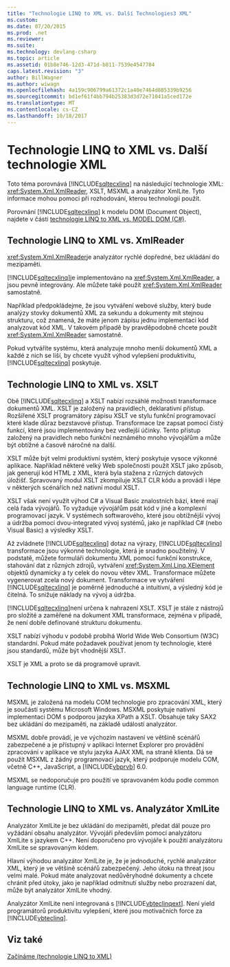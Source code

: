 ```yaml
---
title: "Technologie LINQ to XML vs. Další Technologies3 XML"
ms.custom: 
ms.date: 07/20/2015
ms.prod: .net
ms.reviewer: 
ms.suite: 
ms.technology: devlang-csharp
ms.topic: article
ms.assetid: 01b8e746-12d3-471d-b811-7539e4547784
caps.latest.revision: "3"
author: BillWagner
ms.author: wiwagn
ms.openlocfilehash: 4a159c906799a61372c1a40e7464d885339b9256
ms.sourcegitcommit: bd1ef61f4bb794b25383d3d72e71041a5ced172e
ms.translationtype: MT
ms.contentlocale: cs-CZ
ms.lasthandoff: 10/18/2017
---
```

# <a name="linq-to-xml-vs-other-xml-technologies"></a>Technologie LINQ to XML vs. Další technologie XML
Toto téma porovnává [!INCLUDE[sqltecxlinq](~/includes/sqltecxlinq-md.md)] na následující technologie XML: <xref:System.Xml.XmlReader>, XSLT, MSXML a analyzátor XmlLite. Tyto informace mohou pomoci při rozhodování, kterou technologii použít.  
  
 Porovnání [!INCLUDE[sqltecxlinq](~/includes/sqltecxlinq-md.md)] k modelu DOM (Document Object), najdete v části [technologie LINQ to XML vs. MODEL DOM (C#)](../../../../csharp/programming-guide/concepts/linq/linq-to-xml-vs-dom.md).  
  
## <a name="linq-to-xml-vs-xmlreader"></a>Technologie LINQ to XML vs. XmlReader  
 <xref:System.Xml.XmlReader>je analyzátor rychlé dopředné, bez ukládání do mezipaměti.  
  
 [!INCLUDE[sqltecxlinq](~/includes/sqltecxlinq-md.md)]je implementováno na <xref:System.Xml.XmlReader>, a jsou pevně integrovány. Ale můžete také použít <xref:System.Xml.XmlReader> samostatně.  
  
 Například předpokládejme, že jsou vytváření webové služby, který bude analýzy stovky dokumentů XML za sekundu a dokumenty mít stejnou strukturu, což znamená, že máte jenom zápisu jednu implementaci kód analyzovat kód XML. V takovém případě by pravděpodobně chcete použít <xref:System.Xml.XmlReader> samostatně.  
  
 Pokud vytváříte systému, která analyzuje mnoho menší dokumentů XML a každé z nich se liší, by chcete využít výhod vylepšení produktivitu, [!INCLUDE[sqltecxlinq](~/includes/sqltecxlinq-md.md)] poskytuje.  
  
## <a name="linq-to-xml-vs-xslt"></a>Technologie LINQ to XML vs. XSLT  
 Obě [!INCLUDE[sqltecxlinq](~/includes/sqltecxlinq-md.md)] a XSLT nabízí rozsáhlé možnosti transformace dokumentů XML. XSLT je založený na pravidlech, deklarativní přístup. Rozšířené XSLT programátory zápisu XSLT ve stylu funkční programovací které klade důraz bezstavové přístup. Transformace lze zapsat pomocí čistý funkcí, které jsou implementovány bez vedlejší účinky. Tento přístup založený na pravidlech nebo funkční neznámého mnoho vývojářům a může být obtížné a časově náročné na další.  
  
 XSLT může být velmi produktivní systém, který poskytuje vysoce výkonné aplikace. Například některé velký Web společnosti použít XSLT jako způsob, jak generují kód HTML z XML, která byla stažena z různých datových úložišť. Spravovaný modul XSLT zkompiluje XSLT CLR kódu a provádí i lépe v některých scénářích než nativní modul XSLT.  
  
 XSLT však není využít výhod C# a Visual Basic znalostních bází, které mají celá řada vývojářů. To vyžaduje vývojářům psát kód v jiné a komplexní programovací jazyk. V systémech softwarového, které jsou obtížnější vývoj a údržba pomocí dvou-integrated vývoj systémů, jako je například C# (nebo Visual Basic) a výsledky XSLT.  
  
 Až zvládnete [!INCLUDE[sqltecxlinq](~/includes/sqltecxlinq-md.md)] dotaz na výrazy, [!INCLUDE[sqltecxlinq](~/includes/sqltecxlinq-md.md)] transformace jsou výkonné technologie, která je snadno použitelný. V podstatě, můžete formuláři dokumentu XML pomocí funkční konstrukce, stahování dat z různých zdrojů, vytváření <xref:System.Xml.Linq.XElement> objektů dynamicky a ty celek do novou větev XML. Transformace můžete vygenerovat zcela nový dokument. Transformace ve vytváření [!INCLUDE[sqltecxlinq](~/includes/sqltecxlinq-md.md)] je poměrně jednoduché a intuitivní, a výsledný kód je čitelná. To snižuje náklady na vývoj a údržba.  
  
 [!INCLUDE[sqltecxlinq](~/includes/sqltecxlinq-md.md)]není určena k nahrazení XSLT. XSLT je stále z nástrojů pro složité a zaměřené na dokument XML transformace, zejména v případě, že není dobře definované strukturu dokumentu.  
  
 XSLT nabízí výhodu v podobě probíhá World Wide Web Consortium (W3C) standardní. Pokud máte požadavek používat jenom ty technologie, které jsou standardů, může být vhodnější XSLT.  
  
 XSLT je XML a proto se dá programově upravit.  
  
## <a name="linq-to-xml-vs-msxml"></a>Technologie LINQ to XML vs. MSXML  
 MSXML je založená na modelu COM technologie pro zpracování XML, který je součástí systému Microsoft Windows. MSXML poskytuje nativní implementaci DOM s podporou jazyka XPath a XSLT. Obsahuje taky SAX2 bez ukládání do mezipaměti, na základě událostí analyzátor.  
  
 MSXML dobře provádí, je ve výchozím nastavení ve většině scénářů zabezpečené a je přístupný v aplikaci Internet Explorer pro provádění zpracování v aplikace ve stylu jazyka AJAX XML na straně klienta. Dá se použít MSXML z žádný programovací jazyk, který podporuje modelu COM, včetně C++, JavaScript, a [!INCLUDE[vbprvb](~/includes/vbprvb-md.md)] 6.0.  
  
 MSXML se nedoporučuje pro použití ve spravovaném kódu podle common language runtime (CLR).  
  
## <a name="linq-to-xml-vs-xmllite"></a>Technologie LINQ to XML vs. Analyzátor XmlLite  
 Analyzátor XmlLite je bez ukládání do mezipaměti, předat dál pouze pro vyžádání obsahu analyzátor. Vývojáři především pomocí analyzátoru XmlLite s jazykem C++. Není doporučeno pro vývojáře k použití analyzátoru XmlLite se spravovaným kódem.  
  
 Hlavní výhodou analyzátor XmlLite je, že je jednoduché, rychlé analyzátor XML, který je ve většině scénářů zabezpečený. Jeho útoku na threat jsou velmi malé. Pokud máte analyzovat nedůvěryhodné dokumenty a chcete chránit před útoky, jako je například odmítnutí služby nebo prozrazení dat, může být analyzátor XmlLite vhodný.  
  
 Analyzátor XmlLite není integrovaná s [!INCLUDE[vbteclinqext](~/includes/vbteclinqext-md.md)]. Není yield programátorů produktivitu vylepšení, které jsou motivačních force za [!INCLUDE[vbteclinq](~/includes/vbteclinq-md.md)].  
  
## <a name="see-also"></a>Viz také  
 [Začínáme (technologie LINQ to XML)](../../../../csharp/programming-guide/concepts/linq/getting-started-linq-to-xml.md)
